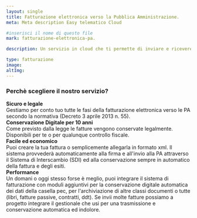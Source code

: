 ```yaml
---
layout: single
title: Fatturazione elettronica verso la Pubblica Amministrazione.
meta: Meta description Easy telematico Cloud

#inserisci il nome di questo file
mark: fatturazione-elettronica-pa.

description: Un servizio in cloud che ti permette di inviare e ricevere la fattura elettronica nel formato previsto, generare e protocollare i relativi esiti e conservare digitalmente a norma di legge sia la fattura che gli esiti. E' un modulo di un sistema di gestione dei archivi più performante per consentirti un domani di ampliare la conservazione digitale a tutti i tuoi documenti

type: fatturazione
image: 
altImg: 
---
```

<h3>Perchè scegliere il nostro servizio?</h3>
<b>Sicuro e legale</b><br/>
Gestiamo per conto tuo tutte le fasi della fatturazione elettronica verso le PA secondo la normativa (Decreto 3 aprile 2013 n. 55).<br/>
<b>Conservazione Digitale per 10 anni</b><br/>
Come previsto dalla legge le fatture vengono conservate legalmente. Disponibili per te o per qualunque controllo fiscale.<br/>
<b>Facile ed economico</b><br/>
Puoi creare la tua fattura o semplicemente allegarla in formato xml. Il sistema provvederà automaticamente alla firma e all'invio alla PA attraverso il Sistema di Interscambio (SDI) ed alla conservazione sempre in automatico della fattura e degli esiti.<br/>
<b>Performance</b><br/>
Un domani o oggi stesso forse è meglio, puoi integrare il sistema di fatturazione con moduli aggiuntivi per la conservazione digitale automatica dei dati della casella pec, per l'archiviazione di altre classi documenti o tutte (libri, fatture passive, contratti, ddt). Se invii molte fatture possiamo a progetto integrare il gestionale che usi per una trasmissione e conservazione automatica ed indolore.